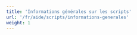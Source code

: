 ```yaml
---
title: 'Informations générales sur les scripts'
url: '/fr/aide/scripts/informations-generales'
weight: 1
---
```


